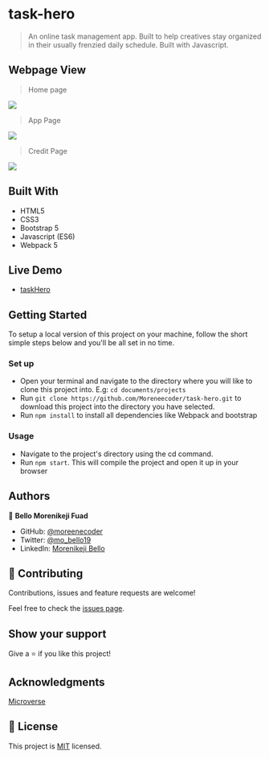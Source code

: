 # task-hero
> An online task management app. Built to help creatives stay organized in their usually frenzied daily schedule. Built with Javascript.

## Webpage View

> Home page
> 
![](https://user-images.githubusercontent.com/38987207/128576376-1088860d-1a50-43a4-b100-5e2686753805.png)

> App Page
> 
![](https://user-images.githubusercontent.com/38987207/128414953-a4845113-c5de-40a7-a99b-f24560e4e93b.png)

> Credit Page
>
![](https://user-images.githubusercontent.com/38987207/128576476-bb8e4313-84cf-4a1c-b3ed-d266bca6c552.png)

## Built With
* HTML5
* CSS3
* Bootstrap 5
* Javascript (ES6)
* Webpack 5

## Live Demo
* [taskHero](https://moreneecoder.github.io/task-hero/)

## Getting Started
To setup a local version of this project on your machine, follow the short simple steps below and you'll be all set in no time.

### Set up
* Open your terminal and navigate to the directory where you will like to clone this project into. E.g: `cd documents/projects`
* Run `git clone https://github.com/Moreneecoder/task-hero.git` to download this project into the directory you have selected.
* Run `npm install` to install all dependencies like Webpack and bootstrap

### Usage
* Navigate to the project's directory using the cd command.
* Run `npm start`. This will compile the project and open it up in your browser

## Authors

👤 **Bello Morenikeji Fuad**

- GitHub: [@moreenecoder](https://github.com/Moreneecoder)
- Twitter: [@mo_bello19](https://twitter.com/mo_bello19)
- LinkedIn: [Morenikeji Bello](https://linkedin.com/morenikeji-bello)

## 🤝 Contributing

Contributions, issues and feature requests are welcome!

Feel free to check the [issues page](issues/).

## Show your support

Give a ⭐️ if you like this project!

## Acknowledgments

[Microverse](https://microverse.org)

## 📝 License

This project is [MIT](./LICENSE) licensed.
